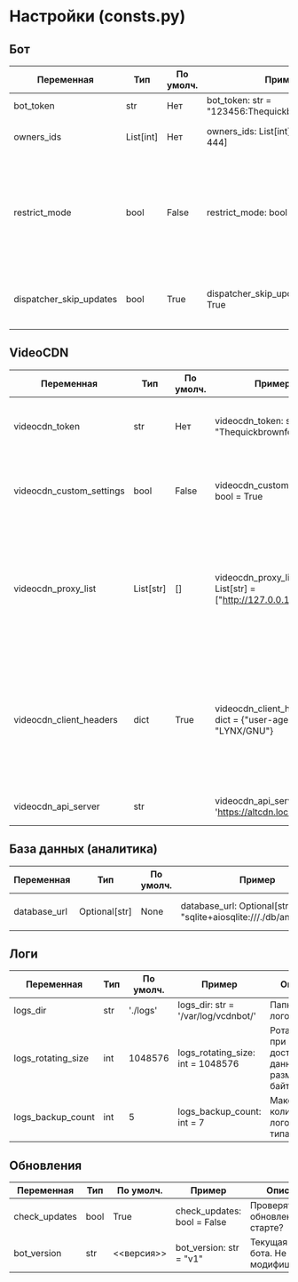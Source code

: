 # Настройки (consts.py)

## Бот

| Переменная               | Тип         | По умолч.  | Пример                                                  | Описание                                                |
| ------------------------ | ----------- | ---------- | ------------------------------------------------------- | ------------------------------------------------------- |
| bot_token                | str         | Нет        | bot_token: str = "123456:Thequickbrownfox01234"         | Токен от вашего Telegram-бота
| owners_ids               | List\[int\] | Нет        | owners_ids: List\[int\] = \[100, 200, 444\]             | ID тех, кто управляет ботом   
| restrict_mode            | bool        | False      | restrict_mode: bool = False                             | Переключение "ограниченного" режима. Если включено, ботом пользоваться смогут только те, кто входят в число owners_ids
| dispatcher_skip_updates  | bool        | True       | dispatcher_skip_updates: bool = True                    | Пропускать накопившиеся до запуска обновления Telegram?
 


## VideoCDN
| Переменная               | Тип         | По умолч.  | Пример                                                  | Описание                                                |
| ------------------------ | ----------- | ---------- | ------------------------------------------------------- | ------------------------------------------------------- |
| videocdn_token           | str         | Нет        | videocdn_token: str = "Thequickbrownfox01234"           | Токен от вашего VideoCDN-аккаунта. Получить можно в ЛК.
| videocdn_custom_settings | bool        | False      | videocdn_custom_settings: bool = True                   | Использовать кастомные настройки для videocdn_api? (указанные ниже)
| videocdn_proxy_list      | List[str]   | \[\]       | videocdn_proxy_list: List[str] = \["http://127.0.0.1:8888"\]| Любые совместимые с aiohttp прокси (HTTP и некоторые HTTPS). При запросе к API будет выбираться случайный вариант.
| videocdn_client_headers  | dict        | True       | videocdn_client_headers: dict = {"user-agent": "LYNX/GNU"}|  Любые дополнительные клиентские заголовки. Внимание: заголовок с токеном добавлять не нужно! Токен автоматически добавляется как GET-параметр.
| videocdn_api_server      | str         |            | videocdn_api_server: str = 'https://altcdn.local/api'    | API-сервер videocdn.tv или совместимый

## База данных (аналитика)
| Переменная               | Тип          | По умолч.  | Пример                                                                | Описание                                                |
| ------------------------ | ------------ | ---------- | --------------------------------------------------------------------- | ------------------------------------------------------- |
| database_url             | Optional[str]| None       | database_url: Optional[str] = "sqlite+aiosqlite:///./db/analytics.db" | Тип_базы+асинхронный_коннектор://путь/до/БД. Чтобы отключить, укажите None


## Логи
| Переменная               | Тип         | По умолч.  | Пример                                                  | Описание                                                |
| ------------------------ | ----------- | ---------- | ------------------------------------------------------- | ------------------------------------------------------- |
| logs_dir                 | str         | './logs'   | logs_dir: str = '/var/log/vcdnbot/'                     | Папка для логов.  
| logs_rotating_size       | int         | 1048576    | logs_rotating_size: int = 1048576                       | Ротация логов при достижении данного размера в байтах
| logs_backup_count        | int         | 5          | logs_backup_count: int = 7                              | Максимальное количество логов каждого типа

## Обновления
| Переменная               | Тип         | По умолч.  | Пример                                                  | Описание                                                |
| ------------------------ | ----------- | ---------- | ------------------------------------------------------- | ------------------------------------------------------- |
| check_updates            | bool        | True       | check_updates: bool = False                             | Проверять обновления при старте?
| bot_version              | str         | <<версия>> | bot_version: str = "v1"                                 | Текущая версия бота. Не модифицировать! 
